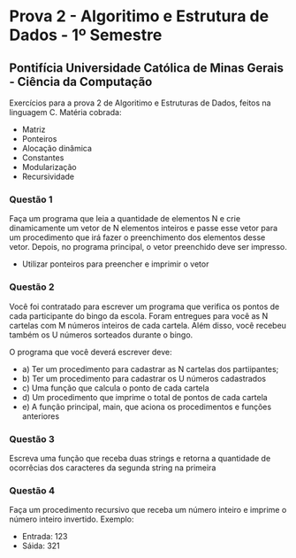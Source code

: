 # Prova 2 - Algoritimo e Estrutura de Dados - 1º Semestre

## Pontifícia Universidade Católica de Minas Gerais - Ciência da Computação

Exercícios para a prova 2 de Algoritimo e Estruturas de Dados, feitos na linguagem C. Matéria cobrada:

-  Matriz
-  Ponteiros
-  Alocação dinâmica
-  Constantes
-  Modularização
-  Recursividade

### Questão 1

Faça um programa que leia a quantidade de elementos N e crie dinamicamente um vetor de N
elementos inteiros e passe esse vetor para um procedimento que irá fazer o preenchimento
dos elementos desse vetor. Depois, no programa principal, o vetor preenchido deve ser impresso.

-  Utilizar ponteiros para preencher e imprimir o vetor

### Questão 2

Você foi contratado para escrever um programa que verifica os pontos de cada participante do
bingo da escola. Foram entregues para você as N cartelas com M números inteiros de cada cartela.
Além disso, você recebeu também os U números sorteados durante o bingo.

O programa que você deverá escrever deve:

-  a) Ter um procedimento para cadastrar as N cartelas dos partiipantes;
-  b) Ter um procedimento para cadastrar os U números cadastrados
-  c) Uma função que calcula o ponto de cada cartela
-  d) Um procedimento que imprime o total de pontos de cada cartela
-  e) A função principal, main, que aciona os procedimentos e funções anteriores

### Questão 3

Escreva uma função que receba duas strings e retorna a quantidade de ocorrêcias dos caracteres da segunda
string na primeira

### Questão 4

Faça um procedimento recursivo que receba um número inteiro e imprime o número inteiro invertido.
Exemplo:

-  Entrada: 123
-  Sáida: 321
